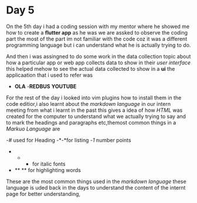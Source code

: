 # Day 5 

On the 5th day i had a coding session with my mentor where he showed me how to create a **flutter app** as he was we are assked to observe the coding part the most of the part im not familiar with the code coz it was a different programming language but i can understand what he is actually trying to do.
 
And then i was assingned to do some work in the data collection topic about how a particular app or web app collects data to show in their *user interface* this helped mehow to see the actual data collected to show in a **ui** the applicaation that i used to refer was 

- **OLA**
-**REDBUS**
**YOUTUBE**

For the rest of the day i looked into vim plugins how to install them in the code editior,i also learnt about the *markdown language* in our intern meeting from what i learnt in the past this gives a idea of how *HTML* was created for the computer to understand what we actually trying to say and to mark the headings and paragraphs etc,themost common things in a *Markuo Language* are

-*#* used for Heading 
-*-*for listing 
-*1* number points 
- * * for italic fonts 
- ** ** for highlighting words 

These are the most common things used in the *markdown language* these language is uded back in the days to understand the content of the internt page for better understanding, 
